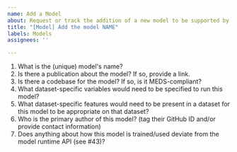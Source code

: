 ```yaml
---
name: Add a Model
about: Request or track the addition of a new model to be supported by MEDS-DEV
title: "[Model] Add the model NAME"
labels: Models
assignees: ''

---
```


1. What is the (unique) model's name?
2. Is there a publication about the model? If so, provide a link.
3. Is there a codebase for the model? If so, is it MEDS-compliant?
4. What dataset-specific variables would need to be specified to run this model?
5. What dataset-specific features would need to be present in a dataset for this model to be appropriate on that dataset?
6. Who is the primary author of this model? (tag their GitHub ID and/or provide contact information)
7. Does anything about how this model is trained/used deviate from the model runtime API (see #43)?
